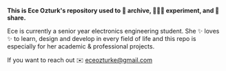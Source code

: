**This is Ece Ozturk's repository used to 🫙 archive, 👩🏼‍💻 experiment, and 💪 share.**



Ece is currently a senior year electronics engineering student. She ✨ loves ✨ to learn, design and develop in every field of life and this repo is especially for her academic & professional projects. 

If you want to reach out ✉️ eceozturke@gmail.com

<!---
ece-ozturk/ece-ozturk is a ✨ special ✨ repository because its `README.md` (this file) appears on your GitHub profile.
You can click the Preview link to take a look at your changes.
--->
